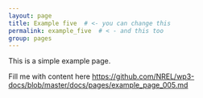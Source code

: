 ```yaml
---
layout: page
title: Example five  # <- you can change this
permalink: example_five  # < - and this too
group: pages
---
```


This is a simple example page.

Fill me with content here https://github.com/NREL/wp3-docs/blob/master/docs/pages/example_page_005.md
